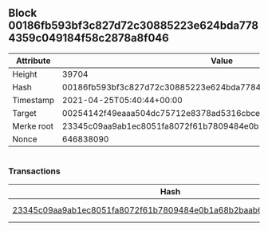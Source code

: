 ## Block 00186fb593bf3c827d72c30885223e624bda7784359c049184f58c2878a8f046

Attribute | Value
--- | ---
Height | 39704
Hash | 00186fb593bf3c827d72c30885223e624bda7784359c049184f58c2878a8f046
Timestamp | 2021-04-25T05:40:44+00:00
Target | 00254142f49eaaa504dc75712e8378ad5316cbcead634704b3734b6271167cc4
Merke root | 23345c09aa9ab1ec8051fa8072f61b7809484e0b1a68b2baab689d20a6384e4b
Nonce | 646838090

```

```

### Transactions

Hash | Amount
--- | ---
[23345c09aa9ab1ec8051fa8072f61b7809484e0b1a68b2baab689d20a6384e4b](23345c09aa9ab1ec8051fa8072f61b7809484e0b1a68b2baab689d20a6384e4b.md) | 10.00000000 SKEPTI 
